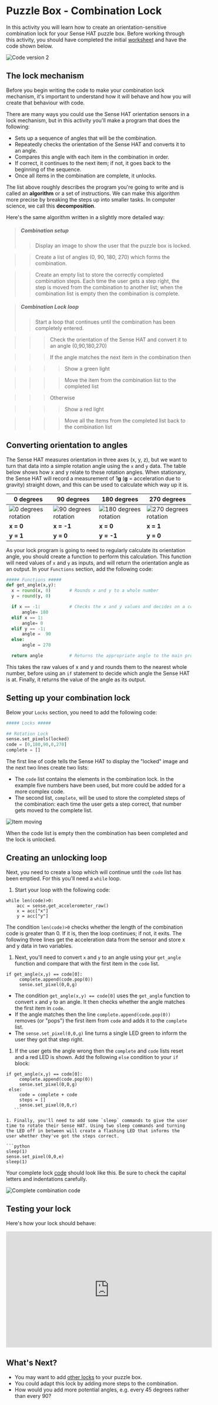 # Puzzle Box - Combination Lock

In this activity you will learn how to create an orientation-sensitive combination lock for your Sense HAT puzzle box. Before working through this activity, you should have completed the initial [worksheet](worksheet.md) and have the code shown below.

![Code version 2](/images/code2.png)

## The lock mechanism

Before you begin writing the code to make your combination lock mechanism, it's important to understand how it will behave and how you will create that behaviour with code.

There are many ways you could use the Sense HAT orientation sensors in a lock mechanism, but in this activity you'll make a program that does the following:

  - Sets up a sequence of angles that will be the combination.
  - Repeatedly checks the orientation of the Sense HAT and converts it to an angle.
  - Compares this angle with each item in the combination in order.
  - If correct, it continues to the next item; if not, it goes back to the beginning of the sequence.
  - Once all items in the combination are complete, it unlocks.

The list above roughly describes the program you're going to write and is called an **algorithm** or a set of instructions. We can make this algorithm more precise by breaking the steps up into smaller tasks. In computer science, we call this **decomposition**.

Here's the same algorithm written in a slightly more detailed way:

> ##### Combination setup
> > Display an image to show the user that the puzzle box is locked.

> > Create a list of angles (0, 90, 180, 270) which forms the combination.  

> > Create an empty list to store the correctly completed combination steps. Each time the user gets a step right, the step is moved from the combination to another list; when the combination list is empty then the combination is complete.  

> ##### Combination Lock loop  
> > Start a loop that continues until the combination has been completely entered.  

> > > Check the orientation of the Sense HAT and convert it to an angle (0,90,180,270)  

> > > If the angle matches the next item in the combination then  

> > > > Show a green light  

> > > > Move the item from the combination list to the completed list  

> > > Otherwise  

> > > > Show a red light  

> > > > Move all the items from the completed list back to the combination list  


## Converting orientation to angles

The Sense HAT measures orientation in three axes (x, y, z), but we want to turn that data into a simple rotation angle using the `x` and `y` data. The table below shows how x and y relate to these rotation angles. When stationary, the Sense HAT will record a measurement of 1**g** (**g** = acceleration due to gravity) straight down, and this can be used to calculate which way up it is.

|  0 degrees | 90 degrees  | 180 degrees | 270 degrees |
| - | - | - | - |
| ![0 degrees rotation](images/sense0.png) | ![90 degrees rotation](images/sense90.png) | ![180 degrees rotation](images/sense180.png) | ![270 degrees rotation](images/sense270.png) |
| **x = 0** | **x = -1** | **x = 0** | **x = 1** |
| **y = 1** | **y = 0** | **y = -1** | **y = 0** |

As your lock program is going to need to regularly calculate its orientation angle, you should create a function to perform this calculation. This function will need values of `x` and `y` as inputs, and will return the orientation angle as an output. In your `Functions` section, add the following code:

```python
##### Functions #####
def get_angle(x,y):
  x = round(x, 0)       # Rounds x and y to a whole number
  y = round(y, 0)

  if x == -1:           # Checks the x and y values and decides on a corresponding angle
      angle= 180
  elif x == 1:           
      angle= 0
  elif y == -1:
      angle =  90
  else:
      angle = 270  

  return angle          # Returns the appropriate angle to the main program
```

This takes the raw values of x and y and rounds them to the nearest whole number, before using an `if` statement to decide which angle the Sense HAT is at. Finally, it returns the value of the angle as its output.

## Setting up your combination lock

Below your `Locks` section, you need to add the following code:

```python
##### Locks #####

## Rotation Lock
sense.set_pixels(locked)
code = [0,180,90,0,270]
complete = []
```

The first line of code tells the Sense HAT to display the "locked" image and the next two lines create two lists:

- The `code` list contains the elements in the combination lock. In the example five numbers have been used, but more could be added for a more complex code.
- The second list, `complete`, will be used to store the completed steps of the combination: each time the user gets a step correct, that number gets moved to the complete list.

![Item moving](images/list-move.png)

When the code list is empty then the combination has been completed and the lock is unlocked.

## Creating an unlocking loop

Next, you need to create a loop which will continue until the `code` list has been emptied. For this you'll need a `while` loop.

1. Start your loop with the following code:

  ```python3
  while len(code)>0:
      acc = sense.get_accelerometer_raw()
      x = acc["x"]
      y = acc["y"]
  ```

  The condition `len(code)>0` checks whether the length of the combination code is greater than 0. If it is, then the loop continues; if not, it exits.
  The following three lines get the acceleration data from the sensor and store x and y data in two variables.

1. Next, you'll need to convert `x` and `y` to an angle using your `get_angle` function and compare that with the first item in the `code` list.

  ```python3
  if get_angle(x,y) == code[0]:
       complete.append(code.pop(0))
       sense.set_pixel(0,0,g)
  ```

  - The condition `get_angle(x,y) == code[0]` uses the `get_angle` function to convert `x` and `y` to an angle. It then checks whether the angle matches the first item in `code`.
  - If the angle matches then the line `complete.append(code.pop(0))` removes (or "pops") the first item from `code` and adds it to the `complete` list.
  - The `sense.set_pixel(0,0,g)` line turns a single LED green to inform the user they got that step right.

1. If the user gets the angle wrong then the `complete` and `code` lists reset and a red LED is shown. Add the following `else` condition to your `if` block:

  ```python3
  if get_angle(x,y) == code[0]:
       complete.append(code.pop(0))
       sense.set_pixel(0,0,g)
   else:
       code = complete + code
       steps = []
       sense.set_pixel(0,0,r)
     ```

1. Finally, you'll need to add some `sleep` commands to give the user time to rotate their Sense HAT. Using two sleep commands and turning the LED off in between will create a flashing LED that informs the user whether they've got the steps correct.

```python
  sleep(1)
  sense.set_pixel(0,0,e)
  sleep(1)
```

Your complete lock [code](code/puzzle_box_combination.py) should look like this. Be sure to check the capital letters and indentations carefully.

![Complete combination code](images/combination_code.png)

## Testing your lock

Here's how your lock should behave:

<iframe width="560" height="315" src="https://www.youtube.com/embed/RnWAOWRMkIQ" frameborder="0" allowfullscreen></iframe>

## What's Next?

- You may want to add [other locks](worksheet.md) to your puzzle box.
- You could adapt this lock by adding more steps to the combination.
- How would you add more potential angles, e.g. every 45 degrees rather than every 90?
